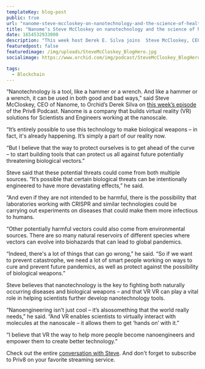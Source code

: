 ```yaml
---
templateKey: blog-post
public: true
url: "nanome-steve-mccloskey-on-nanotechnology-and-the-science-of-health"
title: "Nanome’s Steve McCloskey on nanotechnology and the science of health"
date: 1654532933000
description: "This week host Derek E. Silva joins  Steve McCloskey, CEO of Nanome, a company building VR solutions for Scientists and Engineers working at the nanoscale. They dive into the early days of Bitcoin, building DAOs and  the decentralized science metaverse."
featuredpost: false
featuredimage: /img/uploads/SteveMcCloskey_BlogHero.jpg
socialimage: https://www.orchid.com/img/podcast/SteveMcCloskey_BlogHero.jpg

tags:
  - Blockchain
---
```

“Nanotechnology is a tool, like a hammer or a wrench. And like a hammer or a wrench, it can be used in both good and bad ways,” said Steve McCloskey, CEO of Nanome, to Orchid’s Derek Silva on [this week’s episode](https://www.orchid.com/podcast/episode-98-steve-mccloskey/) of the Priv8 Podcast. Nanome is a company that builds virtual reality (VR) solutions for Scientists and Engineers working at the nanoscale. 

“It’s entirely possible to use this technology to make biological weapons – in fact, it's already happening. It’s simply a part of our reality now. 

“But I believe that the way to protect ourselves is to get ahead of the curve – to start building tools that can protect us all against future potentially threatening biological vectors.” 

Steve said that these potential threats could come from both multiple sources. “It’s possible that certain biological threats can be intentionally engineered to have more devastating effects,” he said.

“And even if they are not intended to be harmful, there is the possibility that laboratories working with CRISPR and similar technologies could be carrying out experiments on diseases that could make them more infectious to humans. 

“Other potentially harmful vectors could also come from environmental sources. There are so many natural reservoirs of different species where vectors can evolve into biohazards that can lead to global pandemics. 

“Indeed, there's a lot of things that can go wrong,” he said. “So if we want to prevent catastrophe, we need a lot of smart people working on ways to cure and prevent future pandemics, as well as protect against the possibility of biological weapons.” 

Steve believes that nanotechnology is the key to fighting both naturally occurring diseases and biological weapons – and that VR VR can play a vital role in helping scientists further develop nanotechnology tools. 

“​​Nanoengineering isn’t just cool – it’s alsosomething that the world really needs,” he said. “And VR enables scientists to virtually interact with molecules at the nanoscale – it allows them to get ‘hands on’ with it.”

“I believe that VR the way to help more people become nanoengineers and empower them to create better technology.”

Check out the entire [conversation with Steve](https://www.orchid.com/podcast/episode-98-steve-mccloskey/). And don't forget to subscribe to Priv8 on your favorite streaming service.